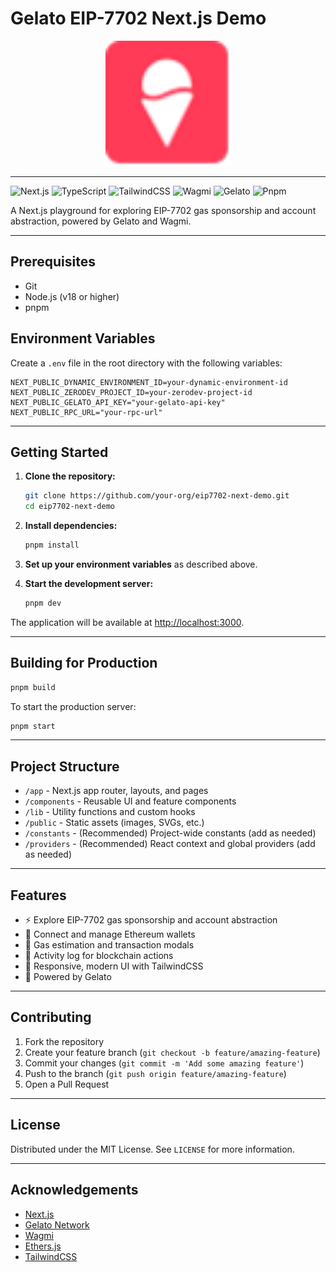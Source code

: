 # Gelato EIP-7702 Next.js Demo

<div align="center">
  <img src="./public/gelato-icon.svg" alt="Gelato Logo" width="200" />
</div>

<hr/>

![Next.js](https://img.shields.io/badge/-Next.js-000000?style=for-the-badge&logo=next.js&logoColor=white)
![TypeScript](https://img.shields.io/badge/-TypeScript-007ACC?style=for-the-badge&logo=typescript&logoColor=white)
![TailwindCSS](https://img.shields.io/badge/-TailwindCSS-38B2AC?style=for-the-badge&logo=tailwind-css&logoColor=white)
![Wagmi](https://img.shields.io/badge/Wagmi-FFD700?style=for-the-badge&logo=ethereum&logoColor=black)
![Gelato](https://img.shields.io/badge/Gelato-FF4A4A?style=for-the-badge&logo=gelato&logoColor=white)
![Pnpm](https://img.shields.io/badge/pnpm-yellow?style=for-the-badge&logo=pnpm&logoColor=white)

A Next.js playground for exploring EIP-7702 gas sponsorship and account abstraction, powered by Gelato and Wagmi.

---

## Prerequisites

- Git
- Node.js (v18 or higher)
- pnpm

## Environment Variables

Create a `.env` file in the root directory with the following variables:

```env
NEXT_PUBLIC_DYNAMIC_ENVIRONMENT_ID=your-dynamic-environment-id
NEXT_PUBLIC_ZERODEV_PROJECT_ID=your-zerodev-project-id
NEXT_PUBLIC_GELATO_API_KEY="your-gelato-api-key"
NEXT_PUBLIC_RPC_URL="your-rpc-url"
```

---

## Getting Started

1. **Clone the repository:**
   ```sh
   git clone https://github.com/your-org/eip7702-next-demo.git
   cd eip7702-next-demo
   ```

2. **Install dependencies:**
   ```sh
   pnpm install
   ```

3. **Set up your environment variables** as described above.

4. **Start the development server:**
   ```sh
   pnpm dev
   ```

The application will be available at [http://localhost:3000](http://localhost:3000).

---

## Building for Production

```sh
pnpm build
```

To start the production server:
```sh
pnpm start
```

---

## Project Structure

- `/app` - Next.js app router, layouts, and pages
- `/components` - Reusable UI and feature components
- `/lib` - Utility functions and custom hooks
- `/public` - Static assets (images, SVGs, etc.)
- `/constants` - (Recommended) Project-wide constants (add as needed)
- `/providers` - (Recommended) React context and global providers (add as needed)

---

## Features

- ⚡ Explore EIP-7702 gas sponsorship and account abstraction
- 🔗 Connect and manage Ethereum wallets
- 🧮 Gas estimation and transaction modals
- 📜 Activity log for blockchain actions
- 🎨 Responsive, modern UI with TailwindCSS
- 🦄 Powered by Gelato

---

## Contributing

1. Fork the repository
2. Create your feature branch (`git checkout -b feature/amazing-feature`)
3. Commit your changes (`git commit -m 'Add some amazing feature'`)
4. Push to the branch (`git push origin feature/amazing-feature`)
5. Open a Pull Request

---

## License

Distributed under the MIT License. See `LICENSE` for more information.

---

## Acknowledgements

- [Next.js](https://nextjs.org/)
- [Gelato Network](https://www.gelato.network/)
- [Wagmi](https://wagmi.sh/)
- [Ethers.js](https://docs.ethers.org/)
- [TailwindCSS](https://tailwindcss.com/)